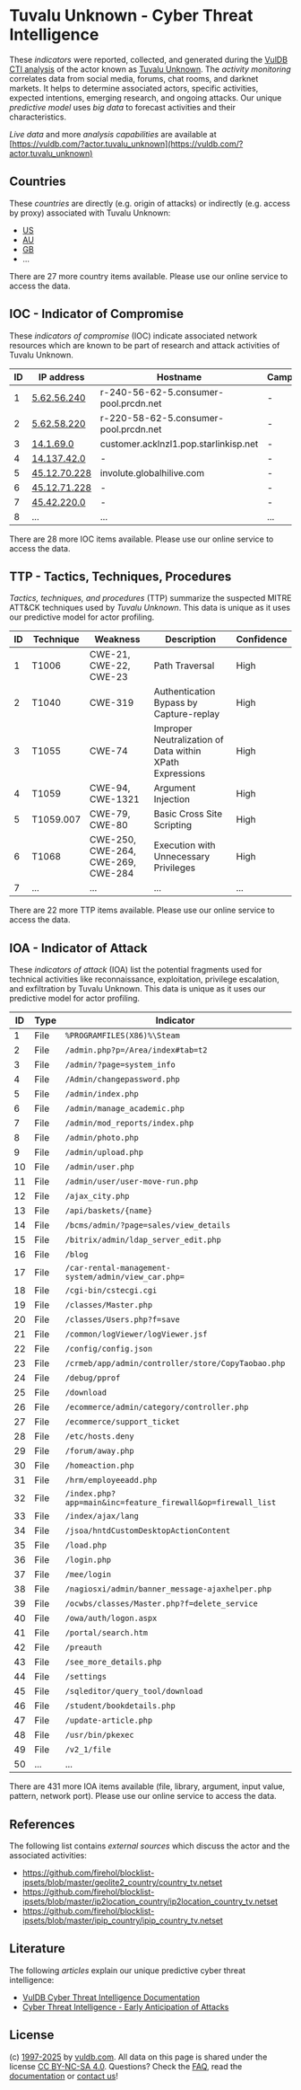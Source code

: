 # Tuvalu Unknown - Cyber Threat Intelligence

These _indicators_ were reported, collected, and generated during the [VulDB CTI analysis](https://vuldb.com/?kb.cti) of the actor known as [Tuvalu Unknown](https://vuldb.com/?actor.tuvalu_unknown). The _activity monitoring_ correlates data from social media, forums, chat rooms, and darknet markets. It helps to determine associated actors, specific activities, expected intentions, emerging research, and ongoing attacks. Our unique _predictive model_ uses _big data_ to forecast activities and their characteristics.

_Live data_ and more _analysis capabilities_ are available at [https://vuldb.com/?actor.tuvalu_unknown](https://vuldb.com/?actor.tuvalu_unknown)

## Countries

These _countries_ are directly (e.g. origin of attacks) or indirectly (e.g. access by proxy) associated with Tuvalu Unknown:

* [US](https://vuldb.com/?country.us)
* [AU](https://vuldb.com/?country.au)
* [GB](https://vuldb.com/?country.gb)
* ...

There are 27 more country items available. Please use our online service to access the data.

## IOC - Indicator of Compromise

These _indicators of compromise_ (IOC) indicate associated network resources which are known to be part of research and attack activities of Tuvalu Unknown.

ID | IP address | Hostname | Campaign | Confidence
-- | ---------- | -------- | -------- | ----------
1 | [5.62.56.240](https://vuldb.com/?ip.5.62.56.240) | r-240-56-62-5.consumer-pool.prcdn.net | - | High
2 | [5.62.58.220](https://vuldb.com/?ip.5.62.58.220) | r-220-58-62-5.consumer-pool.prcdn.net | - | High
3 | [14.1.69.0](https://vuldb.com/?ip.14.1.69.0) | customer.acklnzl1.pop.starlinkisp.net | - | High
4 | [14.137.42.0](https://vuldb.com/?ip.14.137.42.0) | - | - | High
5 | [45.12.70.228](https://vuldb.com/?ip.45.12.70.228) | involute.globalhilive.com | - | High
6 | [45.12.71.228](https://vuldb.com/?ip.45.12.71.228) | - | - | High
7 | [45.42.220.0](https://vuldb.com/?ip.45.42.220.0) | - | - | High
8 | ... | ... | ... | ...

There are 28 more IOC items available. Please use our online service to access the data.

## TTP - Tactics, Techniques, Procedures

_Tactics, techniques, and procedures_ (TTP) summarize the suspected MITRE ATT&CK techniques used by _Tuvalu Unknown_. This data is unique as it uses our predictive model for actor profiling.

ID | Technique | Weakness | Description | Confidence
-- | --------- | -------- | ----------- | ----------
1 | T1006 | CWE-21, CWE-22, CWE-23 | Path Traversal | High
2 | T1040 | CWE-319 | Authentication Bypass by Capture-replay | High
3 | T1055 | CWE-74 | Improper Neutralization of Data within XPath Expressions | High
4 | T1059 | CWE-94, CWE-1321 | Argument Injection | High
5 | T1059.007 | CWE-79, CWE-80 | Basic Cross Site Scripting | High
6 | T1068 | CWE-250, CWE-264, CWE-269, CWE-284 | Execution with Unnecessary Privileges | High
7 | ... | ... | ... | ...

There are 22 more TTP items available. Please use our online service to access the data.

## IOA - Indicator of Attack

These _indicators of attack_ (IOA) list the potential fragments used for technical activities like reconnaissance, exploitation, privilege escalation, and exfiltration by Tuvalu Unknown. This data is unique as it uses our predictive model for actor profiling.

ID | Type | Indicator | Confidence
-- | ---- | --------- | ----------
1 | File | `%PROGRAMFILES(X86)%\Steam` | High
2 | File | `/admin.php?p=/Area/index#tab=t2` | High
3 | File | `/admin/?page=system_info` | High
4 | File | `/Admin/changepassword.php` | High
5 | File | `/admin/index.php` | High
6 | File | `/admin/manage_academic.php` | High
7 | File | `/admin/mod_reports/index.php` | High
8 | File | `/admin/photo.php` | High
9 | File | `/admin/upload.php` | High
10 | File | `/admin/user.php` | High
11 | File | `/admin/user/user-move-run.php` | High
12 | File | `/ajax_city.php` | High
13 | File | `/api/baskets/{name}` | High
14 | File | `/bcms/admin/?page=sales/view_details` | High
15 | File | `/bitrix/admin/ldap_server_edit.php` | High
16 | File | `/blog` | Low
17 | File | `/car-rental-management-system/admin/view_car.php=` | High
18 | File | `/cgi-bin/cstecgi.cgi` | High
19 | File | `/classes/Master.php` | High
20 | File | `/classes/Users.php?f=save` | High
21 | File | `/common/logViewer/logViewer.jsf` | High
22 | File | `/config/config.json` | High
23 | File | `/crmeb/app/admin/controller/store/CopyTaobao.php` | High
24 | File | `/debug/pprof` | Medium
25 | File | `/download` | Medium
26 | File | `/ecommerce/admin/category/controller.php` | High
27 | File | `/ecommerce/support_ticket` | High
28 | File | `/etc/hosts.deny` | High
29 | File | `/forum/away.php` | High
30 | File | `/homeaction.php` | High
31 | File | `/hrm/employeeadd.php` | High
32 | File | `/index.php?app=main&inc=feature_firewall&op=firewall_list` | High
33 | File | `/index/ajax/lang` | High
34 | File | `/jsoa/hntdCustomDesktopActionContent` | High
35 | File | `/load.php` | Medium
36 | File | `/login.php` | Medium
37 | File | `/mee/login` | Medium
38 | File | `/nagiosxi/admin/banner_message-ajaxhelper.php` | High
39 | File | `/ocwbs/classes/Master.php?f=delete_service` | High
40 | File | `/owa/auth/logon.aspx` | High
41 | File | `/portal/search.htm` | High
42 | File | `/preauth` | Medium
43 | File | `/see_more_details.php` | High
44 | File | `/settings` | Medium
45 | File | `/sqleditor/query_tool/download` | High
46 | File | `/student/bookdetails.php` | High
47 | File | `/update-article.php` | High
48 | File | `/usr/bin/pkexec` | High
49 | File | `/v2_1/file` | Medium
50 | ... | ... | ...

There are 431 more IOA items available (file, library, argument, input value, pattern, network port). Please use our online service to access the data.

## References

The following list contains _external sources_ which discuss the actor and the associated activities:

* https://github.com/firehol/blocklist-ipsets/blob/master/geolite2_country/country_tv.netset
* https://github.com/firehol/blocklist-ipsets/blob/master/ip2location_country/ip2location_country_tv.netset
* https://github.com/firehol/blocklist-ipsets/blob/master/ipip_country/ipip_country_tv.netset

## Literature

The following _articles_ explain our unique predictive cyber threat intelligence:

* [VulDB Cyber Threat Intelligence Documentation](https://vuldb.com/?kb.cti)
* [Cyber Threat Intelligence - Early Anticipation of Attacks](https://www.scip.ch/en/?labs.20201022)

## License

(c) [1997-2025](https://vuldb.com/?kb.changelog) by [vuldb.com](https://vuldb.com/?kb.about). All data on this page is shared under the license [CC BY-NC-SA 4.0](https://creativecommons.org/licenses/by-nc-sa/4.0/). Questions? Check the [FAQ](https://vuldb.com/?kb.faq), read the [documentation](https://vuldb.com/?kb) or [contact us](https://vuldb.com/?contact)!
